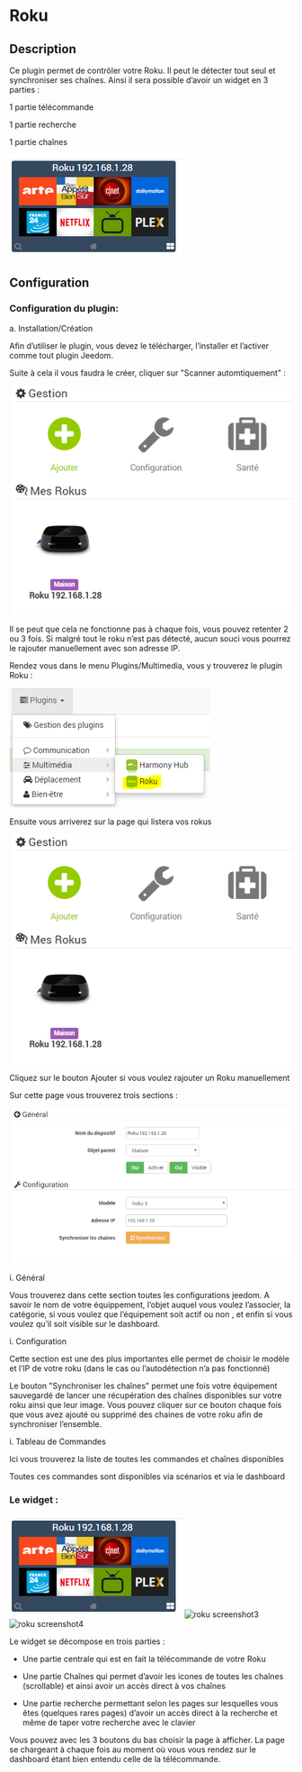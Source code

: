 Roku 
====

Description 
-----------

Ce plugin permet de contrôler votre Roku. Il peut le détecter tout seul
et synchroniser ses chaînes. Ainsi il sera possible d’avoir un widget en
3 parties :

1 partie télécommande

1 partie recherche

1 partie chaînes

![roku screenshot1](./images/roku_screenshot1.png)

Configuration 
-------------

### Configuration du plugin: 

a.  Installation/Création

Afin d’utiliser le plugin, vous devez le télécharger, l’installer et
l’activer comme tout plugin Jeedom.

Suite à cela il vous faudra le créer, cliquer sur "Scanner
automtiquement" :

![roku screenshot2](./images/roku_screenshot2.png)

Il se peut que cela ne fonctionne pas à chaque fois, vous pouvez
retenter 2 ou 3 fois. Si malgré tout le roku n’est pas détecté, aucun
souci vous pourrez le rajouter manuellement avec son adresse IP.

Rendez vous dans le menu Plugins/Multimedia, vous y trouverez le plugin
Roku :

![configuration1](./images/configuration1.png)

Ensuite vous arriverez sur la page qui listera vos rokus

![roku screenshot2](./images/roku_screenshot2.png)

Cliquez sur le bouton Ajouter si vous voulez rajouter un Roku
manuellement

Sur cette page vous trouverez trois sections :

![roku screenshot5](./images/roku_screenshot5.png)

i.  Général

Vous trouverez dans cette section toutes les configurations jeedom. A
savoir le nom de votre équippement, l’objet auquel vous voulez
l’associer, la catégorie, si vous voulez que l’équipement soit actif ou
non , et enfin si vous voulez qu’il soit visible sur le dashboard.

i.  Configuration

Cette section est une des plus importantes elle permet de choisir le
modèle et l’IP de votre roku (dans le cas ou l’autodétection n’a pas
fonctionné)

Le bouton "Synchroniser les chaînes" permet une fois votre équipement
sauvegardé de lancer une récupération des chaînes disponibles sur votre
roku ainsi que leur image. Vous pouvez cliquer sur ce bouton chaque fois
que vous avez ajouté ou supprimé des chaines de votre roku afin de
synchroniser l’ensemble.

i.  Tableau de Commandes

Ici vous trouverez la liste de toutes les commandes et chaînes
disponibles

Toutes ces commandes sont disponibles via scénarios et via le dashboard

### Le widget : 

![roku screenshot1](./images/roku_screenshot1.png) ![roku
screenshot3](./images/roku_screenshot3.png) ![roku
screenshot4](./images/roku_screenshot4.png)

Le widget se décompose en trois parties :

-   Une partie centrale qui est en fait la télécommande de votre Roku

-   Une partie Chaînes qui permet d’avoir les icones de toutes les
    chaînes (scrollable) et ainsi avoir un accès direct à vos chaînes

-   Une partie recherche permettant selon les pages sur lesquelles vous
    êtes (quelques rares pages) d’avoir un accès direct à la recherche
    et même de taper votre recherche avec le clavier

Vous pouvez avec les 3 boutons du bas choisir la page à afficher. La
page se chargeant à chaque fois au moment où vous vous rendez sur le
dashboard étant bien entendu celle de la télécommande.
